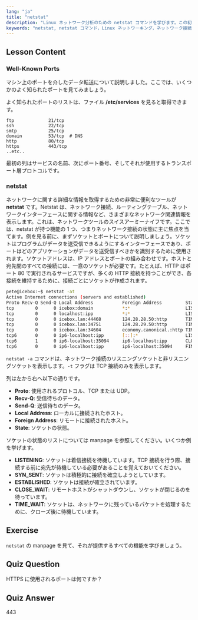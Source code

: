 ```yaml
---
lang: "ja"
title: "netstat"
description: "Linux ネットワーク分析のための netstat コマンドを学びます。この初心者向けガイドで、ネットワーク接続、ポート、ソケットを理解しましょう。"
keywords: "netstat, netstat コマンド，Linux ネットワーキング，ネットワーク接続，Linux チュートリアル，初心者，ガイド"
---
```


## Lesson Content

### Well-Known Ports

マシン上のポートを介したデータ転送について説明しました。ここでは、いくつかのよく知られたポートを見てみましょう。

よく知られたポートのリストは、ファイル **/etc/services** を見ると取得できます。

```plaintext
ftp             21/tcp
ssh             22/tcp
smtp            25/tcp
domain          53/tcp  # DNS
http            80/tcp
https           443/tcp
..etc..
```

最初の列はサービスの名前、次にポート番号、そしてそれが使用するトランスポート層プロトコルです。

### netstat

ネットワークに関する詳細な情報を取得するための非常に便利なツールが **netstat** です。Netstat は、ネットワーク接続、ルーティングテーブル、ネットワークインターフェースに関する情報など、さまざまなネットワーク関連情報を表示します。これは、ネットワークツールのスイスアーミーナイフです。ここでは、netstat が持つ機能の 1 つ、つまりネットワーク接続の状態に主に焦点を当てます。例を見る前に、まずソケットとポートについて説明しましょう。ソケットはプログラムがデータを送受信できるようにするインターフェースであり、ポートはどのアプリケーションがデータを送受信すべきかを識別するために使用されます。ソケットアドレスは、IP アドレスとポートの組み合わせです。ホストと宛先間のすべての接続には、一意のソケットが必要です。たとえば、HTTP はポート 80 で実行されるサービスですが、多くの HTTP 接続を持つことができ、各接続を維持するために、接続ごとにソケットが作成されます。

```bash
pete@icebox:~$ netstat -at
Active Internet connections (servers and established)
Proto Recv-Q Send-Q Local Address           Foreign Address         State
tcp        0      0 icebox:domain           *:*                     LISTEN
tcp        0      0 localhost:ipp           *:*                     LISTEN
tcp        0      0 icebox.lan:44468        124.28.28.50:http       TIME_WAIT
tcp        0      0 icebox.lan:34751        124.28.29.50:http       TIME_WAIT
tcp        0      0 icebox.lan:34604        economy.canonical.:http TIME_WAIT
tcp6       0      0 ip6-localhost:ipp       [::]:*                  LISTEN
tcp6       1      0 ip6-localhost:35094     ip6-localhost:ipp       CLOSE_WAIT
tcp6       0      0 ip6-localhost:ipp       ip6-localhost:35094     FIN_WAIT2
```

`netstat -a` コマンドは、ネットワーク接続のリスニングソケットと非リスニングソケットを表示します。`-t` フラグは TCP 接続のみを表示します。

列は左から右へ以下の通りです。

- **Proto**: 使用されるプロトコル、TCP または UDP。
- **Recv-Q**: 受信待ちのデータ。
- **Send-Q**: 送信待ちのデータ。
- **Local Address**: ローカルに接続されたホスト。
- **Foreign Address**: リモートに接続されたホスト。
- **State**: ソケットの状態。

ソケットの状態のリストについては manpage を参照してください。いくつか例を挙げます。

- **LISTENING**: ソケットは着信接続を待機しています。TCP 接続を行う際、接続する前に宛先が待機している必要があることを覚えておいてください。
- **SYN_SENT**: ソケットは積極的に接続を確立しようとしています。
- **ESTABLISHED**: ソケットは接続が確立されています。
- **CLOSE_WAIT**: リモートホストがシャットダウンし、ソケットが閉じるのを待っています。
- **TIME_WAIT**: ソケットは、ネットワークに残っているパケットを処理するために、クローズ後に待機しています。

## Exercise

`netstat` の manpage を見て、それが提供するすべての機能を学びましょう。

## Quiz Question

HTTPS に使用されるポートは何ですか？

## Quiz Answer

443
